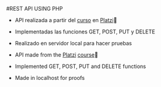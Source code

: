 #REST API USING PHP
- API realizada a partir del [curso](https://platzi.com/clases/api-rest/ "curso") en [Platzi](http://platzi.com "Platzi")💚
- Implementadas las funciones GET, POST, PUT y DELETE
- Realizado en servidor local para hacer pruebas

- API made from the [Platzi](http://platzi.com "Platzi") [course](https://platzi.com/clases/api-rest/ "course")💚
- Implemented GET, POST, PUT and DELETE functions
- Made in localhost for proofs
